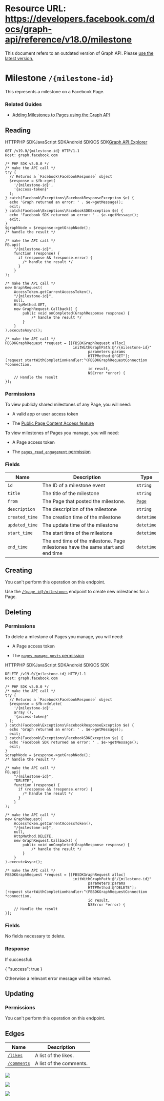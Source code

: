 # Resource URL: https://developers.facebook.com/docs/graph-api/reference/v18.0/milestone
This document refers to an outdated version of Graph API. Please [use the latest version.](https://developers.facebook.com/docs/graph-api/reference/v19.0/milestone)

Milestone `/{milestone-id}`
===========================

This represents a milestone on a Facebook Page.

### Related Guides

* [Adding Milestones to Pages using the Graph API](https://developers.facebook.com/docs/graph-api/reference/page/milestones/)
    

Reading
-------

HTTPPHP SDKJavaScript SDKAndroid SDKiOS SDK[Graph API Explorer](https://developers.facebook.com/tools/explorer/?method=GET&path=%7Bmilestone-id%7D&version=v19.0)

    GET /v19.0/{milestone-id} HTTP/1.1
    Host: graph.facebook.com

    /* PHP SDK v5.0.0 */
    /* make the API call */
    try {
      // Returns a `Facebook\FacebookResponse` object
      $response = $fb->get(
        '/{milestone-id}',
        '{access-token}'
      );
    } catch(Facebook\Exceptions\FacebookResponseException $e) {
      echo 'Graph returned an error: ' . $e->getMessage();
      exit;
    } catch(Facebook\Exceptions\FacebookSDKException $e) {
      echo 'Facebook SDK returned an error: ' . $e->getMessage();
      exit;
    }
    $graphNode = $response->getGraphNode();
    /* handle the result */

    /* make the API call */
    FB.api(
        "/{milestone-id}",
        function (response) {
          if (response && !response.error) {
            /* handle the result */
          }
        }
    );

    /* make the API call */
    new GraphRequest(
        AccessToken.getCurrentAccessToken(),
        "/{milestone-id}",
        null,
        HttpMethod.GET,
        new GraphRequest.Callback() {
            public void onCompleted(GraphResponse response) {
                /* handle the result */
            }
        }
    ).executeAsync();

    /* make the API call */
    FBSDKGraphRequest *request = [[FBSDKGraphRequest alloc]
                                   initWithGraphPath:@"/{milestone-id}"
                                          parameters:params
                                          HTTPMethod:@"GET"];
    [request startWithCompletionHandler:^(FBSDKGraphRequestConnection *connection,
                                          id result,
                                          NSError *error) {
        // Handle the result
    }];

### Permissions

To view publicly shared milestones of any Page, you will need:

* A valid app or user access token
    
* The [Public Page Content Access feature](https://developers.facebook.com/docs/pages/overview-1#features)
    

To view milestones of Pages you manage, you will need:

* A Page access token
    
* The [`pages_read_engagement` permission](https://developers.facebook.com/permissions)
    

### Fields

| Name | Description | Type |
| --- | --- | --- |
| `id` | The ID of a milestone event | `string` |
| `title` | The title of the milestone | `string` |
| `from` | The Page that posted the milestone. | [`Page`](https://developers.facebook.com/docs/graph-api/reference/page/) |
| `description` | The description of the milestone | `string` |
| `created_time` | The creation time of the milestone | `datetime` |
| `updated_time` | The update time of the milestone | `datetime` |
| `start_time` | The start time of the milestone | `datetime` |
| `end_time` | The end time of the milestone. Page milestones have the same start and end time | `datetime` |

Creating
--------

You can't perform this operation on this endpoint.

Use the [`/{page-id}/milestones`](https://developers.facebook.com/docs/graph-api/reference/page/milestones/) endpoint to create new milestones for a Page.

Deleting
--------

### Permissions

To delete a milestone of Pages you manage, you will need:

* A Page access token
    
* The [`pages_manage_posts` permission](https://developers.facebook.com/docs/pages/overview-1#permissions)
    

HTTPPHP SDKJavaScript SDKAndroid SDKiOS SDK

    DELETE /v19.0/{milestone-id} HTTP/1.1
    Host: graph.facebook.com

    /* PHP SDK v5.0.0 */
    /* make the API call */
    try {
      // Returns a `Facebook\FacebookResponse` object
      $response = $fb->delete(
        '/{milestone-id}',
        array (),
        '{access-token}'
      );
    } catch(Facebook\Exceptions\FacebookResponseException $e) {
      echo 'Graph returned an error: ' . $e->getMessage();
      exit;
    } catch(Facebook\Exceptions\FacebookSDKException $e) {
      echo 'Facebook SDK returned an error: ' . $e->getMessage();
      exit;
    }
    $graphNode = $response->getGraphNode();
    /* handle the result */

    /* make the API call */
    FB.api(
        "/{milestone-id}",
        "DELETE",
        function (response) {
          if (response && !response.error) {
            /* handle the result */
          }
        }
    );

    /* make the API call */
    new GraphRequest(
        AccessToken.getCurrentAccessToken(),
        "/{milestone-id}",
        null,
        HttpMethod.DELETE,
        new GraphRequest.Callback() {
            public void onCompleted(GraphResponse response) {
                /* handle the result */
            }
        }
    ).executeAsync();

    /* make the API call */
    FBSDKGraphRequest *request = [[FBSDKGraphRequest alloc]
                                   initWithGraphPath:@"/{milestone-id}"
                                          parameters:params
                                          HTTPMethod:@"DELETE"];
    [request startWithCompletionHandler:^(FBSDKGraphRequestConnection *connection,
                                          id result,
                                          NSError *error) {
        // Handle the result
    }];

### Fields

No fields necessary to delete.

### Response

If successful:

{
  "success": true
}

Otherwise a relevant error message will be returned.

Updating
--------

### Permissions

You can't perform this operation on this endpoint.

Edges
-----

| Name | Description |
| --- | --- |
| [`/likes`](https://developers.facebook.com/docs/graph-api/reference/object/likes) | A list of the likes. |
| [`/comments`](https://developers.facebook.com/docs/graph-api/reference/object/comments) | A list of the comments. |

![](https://www.facebook.com/tr?id=675141479195042&ev=PageView&noscript=1)

![](https://www.facebook.com/tr?id=574561515946252&ev=PageView&noscript=1)

![](https://www.facebook.com/tr?id=1754628768090156&ev=PageView&noscript=1)